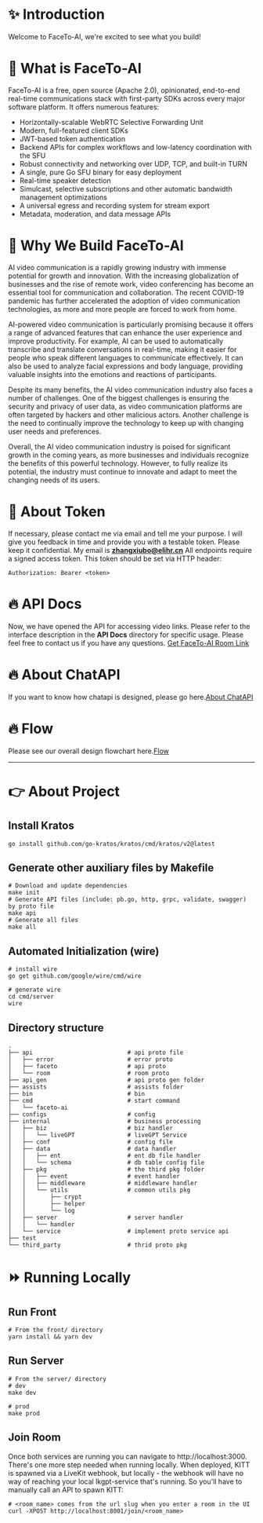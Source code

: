 # ✨ Introduction
Welcome to FaceTo-AI, we're excited to see what you build!

# 🧑‍ What is FaceTo-AI
FaceTo-AI is a free, open source (Apache 2.0), opinionated, end-to-end real-time communications stack with first-party SDKs across every major software platform. It offers numerous features:
* Horizontally-scalable WebRTC Selective Forwarding Unit
* Modern, full-featured client SDKs
* JWT-based token authentication
* Backend APIs for complex workflows and low-latency coordination with the SFU
* Robust connectivity and networking over UDP, TCP, and built-in TURN
* A single, pure Go SFU binary for easy deployment
* Real-time speaker detection
* Simulcast, selective subscriptions and other automatic bandwidth management optimizations
* A universal egress and recording system for stream export
* Metadata, moderation, and data message APIs

# 🤔 Why We Build FaceTo-AI
AI video communication is a rapidly growing industry with immense potential for growth and innovation. With the increasing globalization of businesses and the rise of remote work, video conferencing has become an essential tool for communication and collaboration. The recent COVID-19 pandemic has further accelerated the adoption of video communication technologies, as more and more people are forced to work from home.

AI-powered video communication is particularly promising because it offers a range of advanced features that can enhance the user experience and improve productivity. For example, AI can be used to automatically transcribe and translate conversations in real-time, making it easier for people who speak different languages to communicate effectively. It can also be used to analyze facial expressions and body language, providing valuable insights into the emotions and reactions of participants.

Despite its many benefits, the AI video communication industry also faces a number of challenges. One of the biggest challenges is ensuring the security and privacy of user data, as video communication platforms are often targeted by hackers and other malicious actors. Another challenge is the need to continually improve the technology to keep up with changing user needs and preferences.

Overall, the AI video communication industry is poised for significant growth in the coming years, as more businesses and individuals recognize the benefits of this powerful technology. However, to fully realize its potential, the industry must continue to innovate and adapt to meet the changing needs of its users.

# 🔑 About Token
If necessary, please contact me via email and tell me your purpose. I will give you feedback in time and provide you with a testable token. Please keep it confidential. My email is **zhangxiubo@elihr.cn**
All endpoints require a signed access token. This token should be set via HTTP header:
```
Authorization: Bearer <token>
```
# 🔥 API Docs
Now, we have opened the API for accessing video links. Please refer to the interface description in the **API Docs** directory for specific usage. Please feel free to contact us if you have any questions.
[Get FaceTo-AI Room Link](https://apifox.com/apidoc/shared-1fbfe214-d536-41b7-8209-bb504e876572/api-85139473)
# 🔥 About ChatAPI
If you want to know how chatapi is designed, please go here.[About ChatAPI](./docs/about_chatapi.md)
# 🔥 Flow
Please see our overall design flowchart here.[Flow](./docs/flow.md)

---
# 👉 About Project

## Install Kratos
```
go install github.com/go-kratos/kratos/cmd/kratos/v2@latest
```
## Generate other auxiliary files by Makefile
```
# Download and update dependencies
make init
# Generate API files (include: pb.go, http, grpc, validate, swagger) by proto file
make api
# Generate all files
make all
```
## Automated Initialization (wire)
```
# install wire
go get github.com/google/wire/cmd/wire

# generate wire
cd cmd/server
wire
```

## Directory structure
```
.
├── api                           # api proto file
│   ├── error                     # error proto
│   ├── faceto                    # api proto
│   └── room                      # room proto
├── api_gen                       # api proto gen folder
├── assists                       # assists folder
├── bin                           # bin
├── cmd                           # start command
│   └── faceto-ai
├── configs                       # config
├── internal                      # business processing 
│   ├── biz                       # biz handler
│   │   └── liveGPT               # liveGPT Service
│   ├── conf                      # config file
│   ├── data                      # data handler
│   │   ├── ent                   # ent db file handler
│   │   └── schema                # db table config file
│   ├── pkg                       # the third pkg folder
│   │   ├── event                 # event handler
│   │   ├── middleware            # middleware handler
│   │   └── utils                 # common utils pkg
│   │       ├── crypt
│   │       ├── helper
│   │       └── log
│   ├── server                    # server handler
│   │   └── handler 
│   └── service                   # implement proto service api
├── test
└── third_party                   # thrid proto pkg
```

# ⏩ Running Locally
## Run Front
```
# From the front/ directory
yarn install && yarn dev
```

## Run Server
```
# From the server/ directory
# dev
make dev

# prod
make prod
```

## Join Room
Once both services are running you can navigate to http://localhost:3000. There's one more step needed when running locally. When deployed, KITT is spawned via a LiveKit webhook, but locally - the webhook will have no way of reaching your local lkgpt-service that's running. So you'll have to manually call an API to spawn KITT:

```
# <room_name> comes from the url slug when you enter a room in the UI
curl -XPOST http://localhost:8001/join/<room_name>
```


